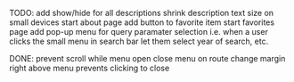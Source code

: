 TODO:
add show/hide for all descriptions
shrink description text size on small devices
start about page
add button to favorite item
start favorites page
add pop-up menu for query paramater selection i.e. when a user clicks the small menu in search bar let them select year of search, etc.

DONE:
prevent scroll while menu open
close menu on route change
margin right above menu prevents clicking to close